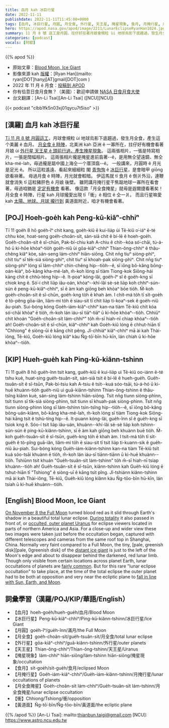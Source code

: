 ```yaml
---
title: 血月 kah 冰巨行星
date: 2022-11-11
publishdate: 2022-11-11T11:45:00+0800
tags: [血月, 冰巨行星, 月圓, 月全食, 外行星, 天王星, 掩星現象, 食月, 月掩行星, 月全食掩星, 衝, 黃道面]
hero: https://apod.nasa.gov/apod/image/2211/LunarEclipseRyanHan1024.jpg
summary: 11 月 8 號 這工是月圓，拄仔好拄著月娘會規粒 ùi 地球烏影下底趨過，發生月全食，產生這个美麗 ê 血月。
categories: [podcast]
vocals: [阿錕]
---
```


{{% apod %}}

- 原始文章：[Blood Moon, Ice Giant](https://apod.nasa.gov/apod/ap221111.html)
- 影像來源 kah [版權][copyright]：[Ryan Han](mailto: ryan[DOT]hanyj[AT]gmail[DOT]com )
- 2022 年 11 月 ê 月食：[投稿到 APOD](https://www.facebook.com/media/set/?set=a.154926410569278&type=3)
- 你有佮意日食月食無？（美國）：歡迎申請做 [NASA 日食月食大使](https://astrosociety.org/education-outreach/amateur-astronomers/eclipse-ambassadors/program.html)
- 台文翻譯：[An-Li Tsai][An-Li Tsai] ([NCU][NCU])

{{< podcast "clbb1fk5n03xj01qycu7t5iso" >}}

## [漢羅] 血月 kah 冰巨行星
[Tī 11 月 8 號 月圓這工][On November 8 the Full Moon]，月球會規粒 ùi 地球烏影下底趨過，發生月全食，產生這个美麗 ê 血月。
[月全食 ê 時陣][During totality]，北美洲 kah 亞洲 ê 一寡所在，拄仔好有機會看著月娘 ùi [外行星 天王星 ê 頭前行過，產生掩星現象][occulted, outer planet Uranus]。
這兩張相片，一張是特寫相片，一張是闊幅相片。
這兩張相片攏是掩星進前翕著--ê，是用無仝望遠鏡、無仝 kha-mé-lah，毋過攏是踮中國上海仝一个厝頂翕--ê。
一般講來，月圓時 ê 月光是足光 ê。
所以這粒遙遠、看起來細細粒 閣 [青恂恂][pale, greenish disk] ê [冰巨行星][distant ice giant]，是會暗甲 giōng 欲看袂著。
毋過月食 ê 時陣，月光就會較暗。
伊這馬就 tī 食月 ê 倒爿外沿，連鞭就會消失 tī 這粒豬肝色 ê 月娘 後壁。
雖罔講月掩行星干焦踮地球一寡所在看會著，毋過咱猶是 [定定有機會][fairly common] 看著。
像這款「月全食掩星」就毋是遐爾捷看著矣！
月全食 ê 時陣，行星 kah 月球攏愛出現 tī「衝」ê 相位 ê 仝一爿。
而且行星嘛愛 kah [太陽、地球、月球 攏行到][fall in line with Sun, Earth, and Moon] 黃道面附近，咱才有機會看著。

## [POJ] Hoeh-goe̍h kah Peng-kū-kiâⁿ-chhiⁿ
Tī 11 goe̍h 8 hō goe̍h-îⁿ chit kang, goe̍h-kiû ē kui-lia̍p ùi Tē-kiû o͘-iáⁿ ē-té chhu kòe, hoat-seng goe̍h-choân-si̍t, sàn-siā chit ê bí-lē ê hoeh-goe̍h.
Goe̍h-choân-si̍t ê sî-chūn, Pak-bí-chiu kah A-chiu ê chi̍t--kóa só͘-chāi, tú-á-hó ū ki-hōe khòaⁿ-tio̍h goe̍h-niû ùi gōa-kiâⁿ-chhiⁿ Thian-ông-chhiⁿ ê thâu-chêng kiâⁿ kòe, sán-seng Iám-chhiⁿ hiān-siōng.
Chit nn̄g tiuⁿ siòng-phìⁿ, chi̍t tiuⁿ sī te̍k-siá siòng-phìⁿ, chit tiuⁿ sī khoah-pak siòng-phìⁿ.
Chit nn̄g tiuⁿ siòng-phìⁿ lóng sī Iám-chhiⁿ chìn-chêng hip--tio̍h--ê, sī iōng bô-kâng bōng-oán-kiàⁿ, bô-kâng kha-mé-lah, m̄-koh lóng sī tiàm Tiong-kok Siōng-hái kāng chi̍t ê chhù-téng hip--ê.
It-poaⁿ kóng-lâi, goe̍h-îⁿ sî ê goe̍h-kng sī chiok kng ê.
Só͘-í chit lia̍p iâu-oán, khòaⁿ--khí-lâi sè-sè lia̍p koh chhiⁿ-sún-sún ê peng-kū-kiâⁿ-chhiⁿ, sī ē àm kah giōng beh khòaⁿ bōe tio̍h.
M̄-koh goe̍h-choân-si̍t ê sî-chūn, goe̍h-kng to̍h ē khah àm.
I chit-má to̍h tī si̍t-goe̍h ê tò-pêng gōa-iân, liâm-mi to̍h ē siau-sit tī chit lia̍p ti-koaⁿ-sek ê goe̍h-niû āu-piah.
Sui-bóng kóng Goe̍h-iám-kiâⁿ-chhiⁿ kan-na tiàm Tē-kiû chi̍t kóa só͘-chāi khòaⁿ ē tio̍h, m̄-koh lán iáu-sī tiāⁿ-tiāⁿ ū ki-hōe khòaⁿ--tio̍h.
Chhiūⁿ chit khoán "Goe̍h-choân-si̍t Iám-chhiⁿ" to̍h m̄-sī hiah-nī chiap khòaⁿ--tio̍h ah!
Goe̍h-choân-si̍t ê sî-chūn, kiâⁿ-chhiⁿ kah Goe̍h-kiû lóng ē chhut-hiān tī "Chhiong" ê siòng-ūi ê kāng chi̍t pêng.
Jî-chhiáⁿ kiâⁿ-chhiⁿ mā ài kah Thài-iông, Tē-kiû, Goe̍h-kiû lóng kiâⁿ kàu N̂g-tō͘-bīn hū-kīn, lán chiah ū ki-hōe khòaⁿ--tio̍h.



## [KIP] Hueh-gue̍h kah Ping-kū-kiânn-tshinn
Tī 11 gue̍h 8 hō gue̍h-înn tsit kang, gue̍h-kiû ē kui-lia̍p uì Tē-kiû oo-iánn ē-té tshu kuè, huat-sing gue̍h-tsuân-si̍t, sàn-siā tsit ê bí-lē ê hueh-gue̍h.
Gue̍h-tsuân-si̍t ê sî-tsūn, Pak-bí-tsiu kah A-tsiu ê tsi̍t--kuá sóo-tsāi, tú-á-hó ū ki-huē khuànn-tio̍h gue̍h-niû uì guā-kiânn-tshinn Thian-ông-tshinn ê thâu-tsîng kiânn kuè, sán-sing Iám-tshinn hiān-siōng.
Tsit nn̄g tiunn siòng-phìnn, tsi̍t tiunn sī ti̍k-siá siòng-phìnn, tsit tiunn sī khuah-pak siòng-phìnn.
Tsit nn̄g tiunn siòng-phìnn lóng sī Iám-tshinn tsìn-tsîng hip--tio̍h--ê, sī iōng bô-kâng bōng-uán-kiànn, bô-kâng kha-mé-lah, m̄-koh lóng sī tiàm Tiong-kok Siōng-hái kāng tsi̍t ê tshù-tíng hip--ê.
It-puann kóng-lâi, gue̍h-înn sî ê gue̍h-kng sī tsiok kng ê.
Sóo-í tsit lia̍p iâu-uán, khuànn--khí-lâi sè-sè lia̍p koh tshinn-sún-sún ê ping-kū-kiânn-tshinn, sī ē àm kah giōng beh khuànn buē tio̍h.
M̄-koh gue̍h-tsuân-si̍t ê sî-tsūn, gue̍h-kng to̍h ē khah àm.
I tsit-má to̍h tī si̍t-gue̍h ê tò-pîng guā-iân, liâm-mi to̍h ē siau-sit tī tsit lia̍p ti-kuann-sik ê gue̍h-niû āu-piah.
Sui-bóng kóng Gue̍h-iám-kiânn-tshinn kan-na tiàm Tē-kiû tsi̍t kuá sóo-tsāi khuànn ē tio̍h, m̄-koh lán iáu-sī tiānn-tiānn ū ki-huē khuànn--tio̍h.
Tshiūnn tsit khuán "Gue̍h-tsuân-si̍t Iám-tshinn" to̍h m̄-sī hiah-nī tsiap khuànn--tio̍h ah!
Gue̍h-tsuân-si̍t ê sî-tsūn, kiânn-tshinn kah Gue̍h-kiû lóng ē tshut-hiān tī "Tshiong" ê siòng-uī ê kāng tsi̍t pîng.
Jî-tshiánn kiânn-tshinn mā ài kah Thài-iông, Tē-kiû, Gue̍h-kiû lóng kiânn kàu N̂g-tōo-bīn hū-kīn, lán tsiah ū ki-huē khuànn--tio̍h.

## [English] Blood Moon, Ice Giant
[On November 8 the Full Moon][On November 8 the Full Moon] turned blood red as it slid through Earth's shadow in a beautiful total lunar eclipse.
[During totality][During totality] it also passed in front of, or [occulted, outer planet Uranus][occulted, outer planet Uranus] for eclipse viewers located in parts of northern America and Asia.
For a close-up and wider view these two images were taken just before the occultation began, captured with different telescopes and cameras from the same roof top in Shanghai, China.
Normally very faint compared to a Full Moon, the tiny, [pale, greenish disk][pale, 0greenish disk] of the [distant ice giant][distant ice giant] is just to the left of the Moon's edge and about to disappear behind the darkened, red lunar limb.
Though only visible from certain locations across planet Earth, lunar occultations of planets are [fairly common][fairly common].
But for this rare "lunar eclipse occultation" to take place, at the time of the total eclipse the outer planet had to be both at opposition and very near the ecliptic plane to [fall in line with Sun, Earth, and Moon][fall in line with Sun, Earth, and Moon].


## 詞彙學習（漢羅/POJ/KIP/華語/English）
- 【血月】hoeh-goe̍h/hueh-gue̍h/血月/Blood Moon
- 【冰巨行星】Peng-kū-kiâⁿ-chhiⁿ/Ping-kū-kiânn-tshinn/冰巨行星/Ice Giant
- 【月圓】goe̍h-îⁿ/gue̍h-înn/滿月/the Full Moon
- 【月全食】goe̍h-choân-si̍t/gue̍h-tsuân-si̍t/月全食/total lunar eclipse
- 【外行星】gōa-kiâⁿ-chhiⁿ/guā-kiânn-tshinn/外行星/outer planets
- 【天王星】Thian-ông-chhiⁿ/Thian-ông-tshinn/天王星/Uranus
- 【掩星現象】Iám-chhiⁿ hiān-siōng/Iám-tshinn hiān-siōng/掩星現象/occultation
- 【食月】si̍t-goe̍h/si̍t-gue̍h/食月/eclipsed Moon
- 【月掩行星】Goe̍h-iám-kiâⁿ-chhiⁿ/Gue̍h-iám-kiânn-tshinn/月掩行星/lunar occultations of planets
- 【月全食掩星】Goe̍h-choân-si̍t Iám-chhiⁿ/Gue̍h-tsuân-si̍t Iám-tshinn/月全食掩星/lunar eclipse occultation
- 【衝】Chhiong/Tshiong/衝/opposition
- 【黃道面】N̂g-tō͘-bīn/N̂g-tōo-bīn/黃道面/the ecliptic plane


{{% /apod %}}
[An-Li Tsai]: mailto:thianbun.taigi@gmail.com
[NCU]: https://www.astro.ncu.edu.tw

[copyright]: https://apod.nasa.gov/apod/fap/lib/about_apod.html#srapply
[License]: https://creativecommons.org/licenses/by/2.0/


[On November 8 the Full Moon]:https://earthsky.org/astronomy-essentials/total-lunar-eclipse-nov8-2022/
[During totality]:https://svs.gsfc.nasa.gov/5033
[occulted, outer planet Uranus]:https://www.space.com/see-the-moon-cozy-up-to-uranus-tonight-nov-8
[pale, greenish disk]:https://apod.nasa.gov/apod/ap010826.html
[distant ice giant]:https://www.planetary.org/articles/simon-the-realm-of-the-ice-giants
[fairly common]:http://www.lunar-occultations.com/iota/planets/planets.htm
[fall in line with Sun, Earth, and Moon]:https://universemagazine.com/en/the-sun-the-earth-the-moon-uranus-in-single-rank-fall-in/
